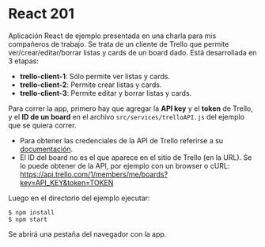 # React 201

Aplicación React de ejemplo presentada en una charla para mis compañeros de trabajo.
Se trata de un cliente de Trello que permite ver/crear/editar/borrar listas y cards de un board dado. Está desarrollada en 3 etapas:

- **trello-client-1**: Sólo permite ver listas y cards.
- **trello-client-2**: Permite crear listas y cards.
- **trello-client-3**: Permite editar y borrar listas y cards.

Para correr la app, primero hay que agregar la **API key** y el **token** de Trello, y el **ID de un board** en el archivo `src/services/trelloAPI.js` del ejemplo que se quiera correr.

- Para obtener las credenciales de la API de Trello referirse a su [documentación](https://trello.readme.io/docs/api-introduction).
- El ID del board no es el que aparece en el sitio de Trello (en la URL). Se lo puede obtener de la API, por ejemplo con un browser o cURL: https://api.trello.com/1/members/me/boards?key=API_KEY&token=TOKEN

Luego en el directorio del ejemplo ejecutar:

```
$ npm install
$ npm start
```

Se abrirá una pestaña del navegador con la app.